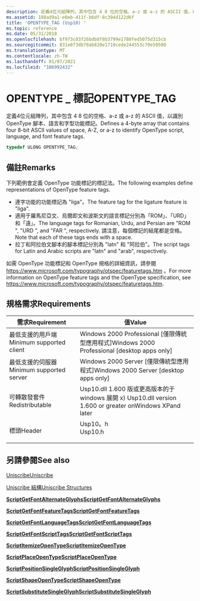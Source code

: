 ```yaml
---
description: 定義4位元組陣列，其中包含 4 8 位的空格、a-z 或 a-z 的 ASCII 值，以識別 OpenType 腳本、語言和字型功能標記。
ms.assetid: 188ad9a1-e0eb-411f-b6df-8c394d122d6f
title: 'OPENTYPE_TAG (Usp10) '
ms.topic: reference
ms.date: 05/31/2018
ms.openlocfilehash: bf973c03f26bdb8f8b3799e1780fed5075d315cb
ms.sourcegitcommit: 831e8f3db78ab820e1710cede244553c70e50500
ms.translationtype: MT
ms.contentlocale: zh-TW
ms.lasthandoff: 01/07/2021
ms.locfileid: "106992432"
---
```

# <a name="opentype_tag"></a><span data-ttu-id="646bd-103">OPENTYPE \_ 標記</span><span class="sxs-lookup"><span data-stu-id="646bd-103">OPENTYPE\_TAG</span></span>

<span data-ttu-id="646bd-104">定義4位元組陣列，其中包含 4 8 位的空格、a-z 或 a-z 的 ASCII 值，以識別 OpenType 腳本、語言和字型功能標記。</span><span class="sxs-lookup"><span data-stu-id="646bd-104">Defines a 4-byte array that contains four 8-bit ASCII values of space, A-Z, or a-z to identify OpenType script, language, and font feature tags.</span></span>


```C++
typedef ULONG OPENTYPE_TAG;
```



## <a name="remarks"></a><span data-ttu-id="646bd-105">備註</span><span class="sxs-lookup"><span data-stu-id="646bd-105">Remarks</span></span>

<span data-ttu-id="646bd-106">下列範例會定義 OpenType 功能標記的標記法。</span><span class="sxs-lookup"><span data-stu-id="646bd-106">The following examples define representations of OpenType feature tags.</span></span>

-   <span data-ttu-id="646bd-107">連字功能的功能標記為 "liga"。</span><span class="sxs-lookup"><span data-stu-id="646bd-107">The feature tag for the ligature feature is "liga".</span></span>
-   <span data-ttu-id="646bd-108">適用于羅馬尼亞文、烏爾即文和波斯文的語言標記分別為「ROM」、「URD」和「遠」。</span><span class="sxs-lookup"><span data-stu-id="646bd-108">The language tags for Romanian, Urdu, and Persian are "ROM ", "URD ", and "FAR ", respectively.</span></span> <span data-ttu-id="646bd-109">請注意，每個標記的結尾都是空格。</span><span class="sxs-lookup"><span data-stu-id="646bd-109">Note that each of these tags ends with a space.</span></span>
-   <span data-ttu-id="646bd-110">拉丁和阿拉伯文腳本的腳本標記分別為 "latn" 和 "阿拉伯"。</span><span class="sxs-lookup"><span data-stu-id="646bd-110">The script tags for Latin and Arabic scripts are "latn" and "arab", respectively.</span></span>

<span data-ttu-id="646bd-111">如需 OpenType 功能標記和 OpenType 規格的詳細資訊，請參閱 <https://www.microsoft.com/typography/otspec/featuretags.htm> 。</span><span class="sxs-lookup"><span data-stu-id="646bd-111">For more information on OpenType feature tags and the OpenType specification, see <https://www.microsoft.com/typography/otspec/featuretags.htm>.</span></span>

## <a name="requirements"></a><span data-ttu-id="646bd-112">規格需求</span><span class="sxs-lookup"><span data-stu-id="646bd-112">Requirements</span></span>



| <span data-ttu-id="646bd-113">需求</span><span class="sxs-lookup"><span data-stu-id="646bd-113">Requirement</span></span> | <span data-ttu-id="646bd-114">值</span><span class="sxs-lookup"><span data-stu-id="646bd-114">Value</span></span> |
|-------------------------------------|------------------------------------------------------------------------------------|
| <span data-ttu-id="646bd-115">最低支援的用戶端</span><span class="sxs-lookup"><span data-stu-id="646bd-115">Minimum supported client</span></span><br/> | <span data-ttu-id="646bd-116">Windows 2000 Professional \[僅限傳統型應用程式\]</span><span class="sxs-lookup"><span data-stu-id="646bd-116">Windows 2000 Professional \[desktop apps only\]</span></span><br/>                         |
| <span data-ttu-id="646bd-117">最低支援的伺服器</span><span class="sxs-lookup"><span data-stu-id="646bd-117">Minimum supported server</span></span><br/> | <span data-ttu-id="646bd-118">Windows 2000 Server \[僅限傳統型應用程式\]</span><span class="sxs-lookup"><span data-stu-id="646bd-118">Windows 2000 Server \[desktop apps only\]</span></span><br/>                               |
| <span data-ttu-id="646bd-119">可轉散發套件</span><span class="sxs-lookup"><span data-stu-id="646bd-119">Redistributable</span></span><br/>          | <span data-ttu-id="646bd-120">Usp10.dll 1.600 版或更高版本的于 windows 展開 x) </span><span class="sxs-lookup"><span data-stu-id="646bd-120">Usp10.dll version 1.600 or greater onWindows XPand later</span></span><br/>                |
| <span data-ttu-id="646bd-121">標頭</span><span class="sxs-lookup"><span data-stu-id="646bd-121">Header</span></span><br/>                   | <dl> <span data-ttu-id="646bd-122"><dt>Usp10。h</dt></span><span class="sxs-lookup"><span data-stu-id="646bd-122"><dt>Usp10.h</dt></span></span> </dl> |



## <a name="see-also"></a><span data-ttu-id="646bd-123">另請參閱</span><span class="sxs-lookup"><span data-stu-id="646bd-123">See also</span></span>

<dl> <dt>

[<span data-ttu-id="646bd-124">Uniscribe</span><span class="sxs-lookup"><span data-stu-id="646bd-124">Uniscribe</span></span>](uniscribe.md)
</dt> <dt>

[<span data-ttu-id="646bd-125">Uniscribe 結構</span><span class="sxs-lookup"><span data-stu-id="646bd-125">Uniscribe Structures</span></span>](uniscribe-structures.md)
</dt> <dt>

[<span data-ttu-id="646bd-126">**ScriptGetFontAlternateGlyphs**</span><span class="sxs-lookup"><span data-stu-id="646bd-126">**ScriptGetFontAlternateGlyphs**</span></span>](/windows/desktop/api/Usp10/nf-usp10-scriptgetfontalternateglyphs)
</dt> <dt>

[<span data-ttu-id="646bd-127">**ScriptGetFontFeatureTags**</span><span class="sxs-lookup"><span data-stu-id="646bd-127">**ScriptGetFontFeatureTags**</span></span>](/windows/desktop/api/Usp10/nf-usp10-scriptgetfontfeaturetags)
</dt> <dt>

[<span data-ttu-id="646bd-128">**ScriptGetFontLanguageTags**</span><span class="sxs-lookup"><span data-stu-id="646bd-128">**ScriptGetFontLanguageTags**</span></span>](/windows/desktop/api/Usp10/nf-usp10-scriptgetfontlanguagetags)
</dt> <dt>

[<span data-ttu-id="646bd-129">**ScriptGetFontScriptTags**</span><span class="sxs-lookup"><span data-stu-id="646bd-129">**ScriptGetFontScriptTags**</span></span>](/windows/desktop/api/Usp10/nf-usp10-scriptgetfontscripttags)
</dt> <dt>

[<span data-ttu-id="646bd-130">**ScriptItemizeOpenType**</span><span class="sxs-lookup"><span data-stu-id="646bd-130">**ScriptItemizeOpenType**</span></span>](/windows/desktop/api/usp10/nf-usp10-scriptitemizeopentype)
</dt> <dt>

[<span data-ttu-id="646bd-131">**ScriptPlaceOpenType**</span><span class="sxs-lookup"><span data-stu-id="646bd-131">**ScriptPlaceOpenType**</span></span>](/windows/desktop/api/Usp10/nf-usp10-scriptplaceopentype)
</dt> <dt>

[<span data-ttu-id="646bd-132">**ScriptPositionSingleGlyph**</span><span class="sxs-lookup"><span data-stu-id="646bd-132">**ScriptPositionSingleGlyph**</span></span>](/windows/desktop/api/Usp10/nf-usp10-scriptpositionsingleglyph)
</dt> <dt>

[<span data-ttu-id="646bd-133">**ScriptShapeOpenType**</span><span class="sxs-lookup"><span data-stu-id="646bd-133">**ScriptShapeOpenType**</span></span>](/windows/desktop/api/Usp10/nf-usp10-scriptshapeopentype)
</dt> <dt>

[<span data-ttu-id="646bd-134">**ScriptSubstituteSingleGlyph**</span><span class="sxs-lookup"><span data-stu-id="646bd-134">**ScriptSubstituteSingleGlyph**</span></span>](/windows/desktop/api/Usp10/nf-usp10-scriptsubstitutesingleglyph)
</dt> </dl>

 

 




